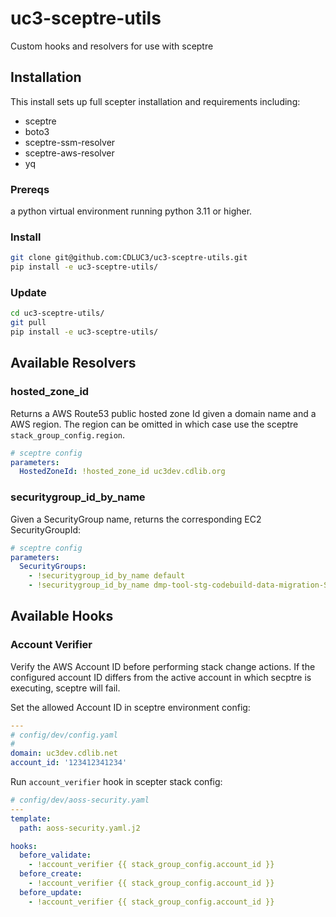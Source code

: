 # uc3-sceptre-utils
Custom hooks and resolvers for use with sceptre

## Installation

This install sets up full scepter installation and requirements including:
- sceptre
- boto3
- sceptre-ssm-resolver
- sceptre-aws-resolver
- yq


### Prereqs

a python virtual environment running python 3.11 or higher.


### Install
```bash
git clone git@github.com:CDLUC3/uc3-sceptre-utils.git
pip install -e uc3-sceptre-utils/
```


### Update
```bash
cd uc3-sceptre-utils/
git pull
pip install -e uc3-sceptre-utils/
```


## Available Resolvers

### hosted_zone_id

Returns a AWS Route53 public hosted zone Id given a domain name and a AWS region.
The region can be omitted in which case use the sceptre `stack_group_config.region`.
```yaml
# sceptre config
parameters:
  HostedZoneId: !hosted_zone_id uc3dev.cdlib.org

```

### securitygroup_id_by_name

Given a SecurityGroup name, returns the corresponding EC2 SecurityGroupId:
```yaml
# sceptre config
parameters:
  SecurityGroups:
    - !securitygroup_id_by_name default
    - !securitygroup_id_by_name dmp-tool-stg-codebuild-data-migration-SecGrp
```


## Available Hooks

### Account Verifier

Verify the AWS Account ID before performing stack change actions.  If the configured account ID 
differs from the active account in which secptre is executing, sceptre will fail.

Set the allowed Account ID in sceptre environment config:
```yaml
---
# config/dev/config.yaml
#
domain: uc3dev.cdlib.net
account_id: '123412341234'
```

Run `account_verifier` hook in scepter stack config:
```yaml
# config/dev/aoss-security.yaml
---
template:
  path: aoss-security.yaml.j2

hooks:
  before_validate:
    - !account_verifier {{ stack_group_config.account_id }}
  before_create:
    - !account_verifier {{ stack_group_config.account_id }}
  before_update:
    - !account_verifier {{ stack_group_config.account_id }}

```

